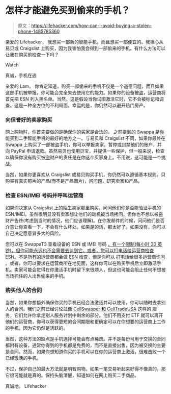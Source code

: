 # 怎样才能避免买到偷来的手机？

> 原文：<https://lifehacker.com/how-can-i-avoid-buying-a-stolen-phone-1485785360>

亲爱的 Lifehacker，
我想买一部新的智能手机，而且想买一部便宜的。我担心从易贝或 Craigslist 上购买，因为我害怕我会得到一部偷来的手机。有什么方法可以让我在购买前检查一下吗？

Watch

真诚，手机在逃

亲爱的 Lam，
你肯定知道，购买一部偷来的手机不仅是一个道德问题，而且如果这部手机被举报，你可能会完全失去使用它的能力。如果你的设备被盗，运营商将首先把 ESN 列入黑名单。当然，这是假设当你试图激活它时，它不会被标记和调查。这是一种全方位的不利局面。幸运的是，你仍然可以避开热门房产。

### 向信誉好的卖家购买

网上购物时，你首先要做的是确保你的买家是合法的。 [之前提到的](https://lifehacker.com/swappa-is-a-simple-hassle-free-place-to-buy-and-sell-u-5751364) Swappa 是你能买到二手智能手机的最好的地方之一。与易贝和 Craigslist 不同，如果你最终在 Swappa 上购买了一部被盗手机，你可以举报卖家，暂停或封禁他们的账户，并向 PayPal 申请退款。虽然易贝也使用贝宝，并提供一些保护，但一般来说，检查以确保你没有购买被盗财产的责任是在你这个买家身上。不用说，这可能是一个挑战。

当然，如果你更喜欢从 Craigslist 或易贝购买手机，你仍然可以遵循基本规则。只购买有真实照片的产品(而不是产品图片)，问问题，研究卖家和产品。

### 检查 ESN/IMEI 号码并呼叫运营商

如果你决定从 Craigslist 上的陌生卖家那里购买，问问他们你是否能验证手机的 ESN/IMEI。虽然很明显没有卖家想让他们的动机被当场拷问，但你也不想以被盗财产告终(考虑到当时的情况，他们应该理解)。在你发邮件的时候，问问他们是否介意让你查看一下，不会有什么坏处。如果是的话，那太好了。如果没有，你可以自己决定愿意冒多大的风险。

您可以在 SwappaT3 查看设备的 ESN 或 IMEI 号码 [。有一个限制(每小时 20 英镑)，但你可能永远也不会需要去达到它。或者，您可以打电话给运营商检查 ESN。不是所有的运营商都会做 ESN 检查，但是你可以](http://swappa.com/esn) [打电话给很多运营商询问](http://supercellmobile.com/blog/how-to-check-if-a-smartphone-is-lost-stolen-or-still-attached-to-an-account/) 。或者，你可以要求在运营商所在地见面，这样你可以在购买手机后立即激活手机。卖家可能会觉得在你激活手机时留下来很烦人，但这也可能会阻止任何不想被当场抓住的人出售偷来的手机。

### 购买他人的合同

当然，如果你想额外确保你买的手机已经合法激活并可以使用，你可以随时去拿别人的合同。我们之前已经讨论过像 [CellSwapper 和 CellTradeUSA](http://lifehacker.com/bail-out-of-your-cellphone-contract-by-trading-it-5121915) 这样的 服务，它们允许你拿走别人服务计划中剩余的部分。他们不用支付 ETF 就可以离开他们的运营商，你可以获得更短的合同期限和更确定可以在你想要的运营商上工作的手机，因为它仍然是活跃的。

当然，这种方法的缺点是手机选择可能会有点稀疏。并不是每份可用于交换的合同都附有设备，通常你得到的手机都是免费的，而不是直接出售，因为被交换的主要是合同。然而，如果你想知道你买的手机可以在你的运营商上激活，很难击败一个已经激活的手机。

不过，保护自己的最大方法就是明智购物。如果一笔交易听起来好得不像真的，那它很可能就是真的。保持头脑清醒，知道如何在网上购买二手商品。

真诚地，
Lifehacker